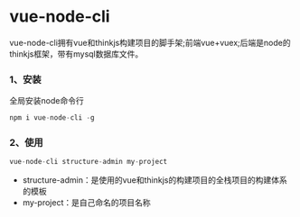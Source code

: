 # vue-node-cli
vue-node-cli拥有vue和thinkjs构建项目的脚手架;前端vue+vuex;后端是node的thinkjs框架，带有mysql数据库文件。

### 1、安装
全局安装node命令行
```js
npm i vue-node-cli -g
```

### 2、使用
```js
vue-node-cli structure-admin my-project
```
+ structure-admin：是使用的vue和thinkjs的构建项目的全栈项目的构建体系的模板
+ my-project：是自己命名的项目名称
